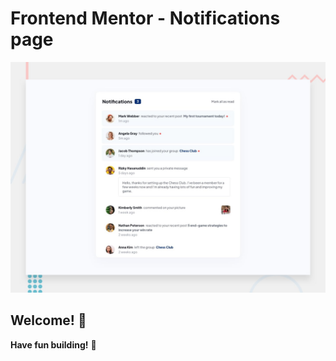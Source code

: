 # Frontend Mentor - Notifications page

![Design preview for the Notifications page coding challenge](./design/desktop-preview.jpg)

## Welcome! 👋


**Have fun building!** 🚀

